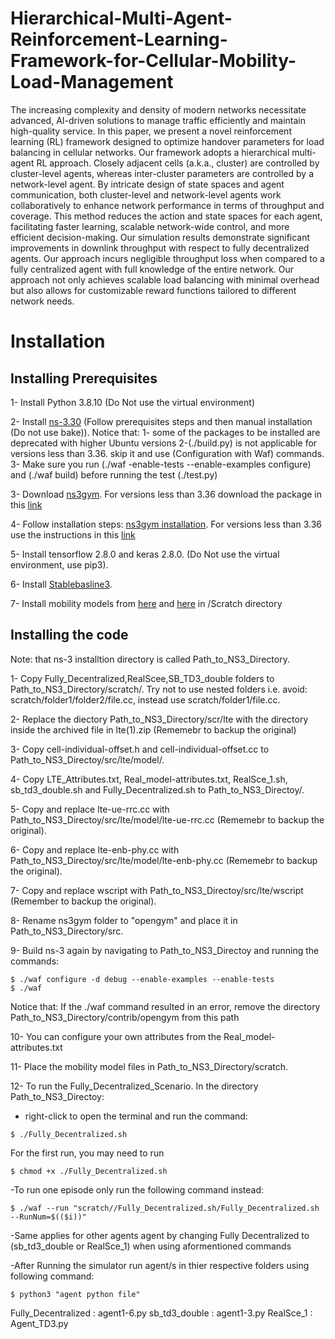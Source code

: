 # Hierarchical-Multi-Agent-Reinforcement-Learning-Framework-for-Cellular-Mobility-Load-Management

The increasing complexity and density of modern networks necessitate advanced, AI-driven solutions to manage traffic efficiently and maintain high-quality service. In this paper, we present a novel reinforcement learning (RL) framework designed to optimize handover parameters for load balancing in cellular networks. Our framework adopts a hierarchical multi-agent RL approach. Closely adjacent cells (a.k.a., cluster) are controlled by cluster-level agents, whereas inter-cluster parameters are controlled by a network-level agent. By intricate design of state spaces and agent communication, both cluster-level and network-level agents work collaboratively to enhance network performance in terms of throughput and coverage. This method reduces the action and state spaces for each agent, facilitating faster learning, scalable network-wide control, and more efficient decision-making. Our simulation results demonstrate significant improvements in downlink throughput with respect to fully decentralized agents. Our approach incurs negligible throughput loss when compared to a fully centralized agent with full knowledge of the entire network. Our approach not only achieves scalable load balancing with minimal overhead but also allows for customizable reward functions tailored to different network needs.

# Installation
## Installing Prerequisites

1- Install Python 3.8.10 (Do Not use the virtual environment)

2- Install [ns-3.30](https://www.nsnam.org/wiki/Installation) (Follow prerequisites steps and then manual installation (Do not use bake)).
 Notice that:  1- some of the packages to be installed are deprecated with higher Ubuntu versions
			         2-(./build.py) is not applicable for versions less than 3.36. skip it and use (Configuration with Waf) commands. 
			         3- Make sure you run (./waf -enable-tests --enable-examples configure) and (./waf build) before running the test (./test.py)

3- Download [ns3gym](https://apps.nsnam.org/app/ns3-gym/). For versions less than 3.36 download the package in this [link](https://github.com/tkn-tub/ns3-gym/tree/app)


4- Follow installation steps: [ns3gym installation](https://github.com/tkn-tub/ns3-gym). For versions less than 3.36 use the instructions in this [link](https://github.com/tkn-tub/ns3-gym/tree/app)


5- Install tensorflow 2.8.0 and keras 2.8.0. (Do Not use the virtual environment, use pip3). 

6- Install [Stablebasline3](https://github.com/DLR-RM/stable-baselines3).

7- Install mobility models from [here](https://drive.google.com/file/d/1fyL4PGqiqbIlOouuoAEH4TrHVXOqhQWG/view?usp=sharing) and [here](https://drive.google.com/file/d/11UdEeDm5oidBuLs9Ud9w5zmWwloGh8Z3/view?usp=sharing) in /Scratch directory
## Installing the code

Note: that ns-3 installtion directory is called Path_to_NS3_Directory.

1- Copy Fully_Decentralized,RealScee,SB_TD3_double folders to Path_to_NS3_Directory/scratch/. Try not to use nested folders i.e. avoid: scratch/folder1/folder2/file.cc, instead use scratch/folder1/file.cc. 

2- Replace the diectory Path_to_NS3_Directory/scr/lte with the directory inside the archived file in lte(1).zip (Rememebr to backup the original)

3- Copy cell-individual-offset.h and cell-individual-offset.cc to Path_to_NS3_Directoy/src/lte/model/.

4- Copy LTE_Attributes.txt, Real_model-attributes.txt, RealSce_1.sh, sb_td3_double.sh and Fully_Decentralized.sh to Path_to_NS3_Directoy/.

5- Copy and replace lte-ue-rrc.cc with Path_to_NS3_Directoy/src/lte/model/lte-ue-rrc.cc (Rememebr to backup the original).

6- Copy and replace lte-enb-phy.cc with Path_to_NS3_Directoy/src/lte/model/lte-enb-phy.cc (Rememebr to backup the original).

7- Copy and replace wscript with Path_to_NS3_Directoy/src/lte/wscript (Remember to backup the original).

8- Rename ns3gym folder to "opengym" and place it in Path_to_NS3_Directory/src.

9- Build ns-3 again by navigating to Path_to_NS3_Directoy and running the commands:
```
$ ./waf configure -d debug --enable-examples --enable-tests
$ ./waf
```
Notice that: If the ./waf command resulted in an error, remove the directory Path_to_NS3_Directory/contrib/opengym from this path
  
10- You can configure your own attributes from the Real_model-attributes.txt

11- Place the mobility model files in Path_to_NS3_Directory/scratch.

12- To run the Fully_Decentralized_Scenario. In the directory Path_to_NS3_Directoy:

- right-click to open the terminal and run the command:
     
```
$ ./Fully_Decentralized.sh
```
For the first run, you may need to run
```
$ chmod +x ./Fully_Decentralized.sh
```

-To run one episode only run the following command instead:

```
$ ./waf --run "scratch//Fully_Decentralized.sh/Fully_Decentralized.sh --RunNum=$(($i))"
```
-Same applies for other agents agent by changing Fully Decentralized to (sb_td3_double or RealSce_1) when using aformentioned commands

-After Running the simulator run agent/s in thier respective folders using following command:
```
$ python3 "agent python file"
```
Fully_Decentralized : agent1-6.py
sb_td3_double : agent1-3.py
RealSce_1 : Agent_TD3.py

